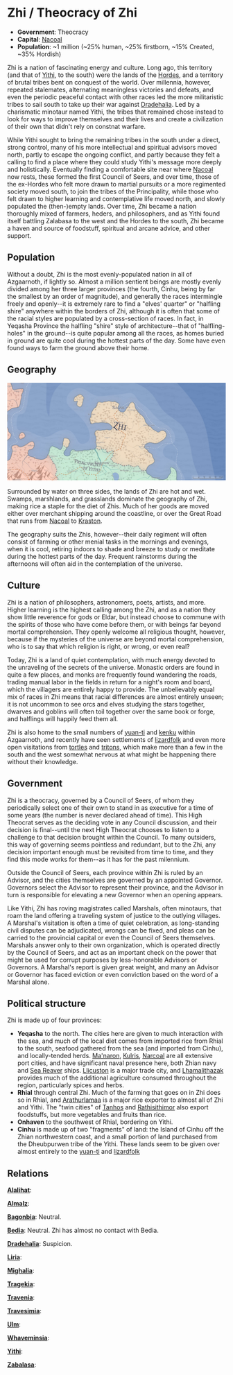 # Zhi / Theocracy of Zhi
* **Government**: Theocracy
* **Capital**: [Nacoal](/Cities/Nacoal.md)
* **Population**: ~1 million (~25% human, ~25% firstborn, ~15% Created, ~35% Hordish)

Zhi is a nation of fascinating energy and culture. Long ago, this territory (and that of [Yithi](Yithi.md), to the south) were the lands of the [Hordes](/Races/Hordes.md), and a territory of brutal tribes bent on conquest of the world. Over millennia, however, repeated stalemates, alternating meaningless victories and defeats, and even the periodic peaceful contact with other races led the more militaristic tribes to sail south to take up their war against [Dradehalia](Dradehalia.md). Led by a charismatic minotaur named Yithi, the tribes that remained chose instead to look for ways to improve themselves and their lives and create a civilization of their own that didn't rely on constnat warfare.

While Yithi sought to bring the remaining tribes in the south under a direct, strong control, many of his more intellectual and spiritual advisors moved north, partly to escape the ongoing conflict, and partly because they felt a calling to find a place where they could study Yithi's message more deeply and holistically. Eventually finding a comfortable site near where [Nacoal](/Cities/Nacoal.md) now rests, these formed the first Council of Seers, and over time, those of the ex-Hordes who felt more drawn to martial pursuits or a more regimented society moved south, to join the tribes of the Principality, while those who felt drawn to higher learning and contemplative life moved north, and slowly populated the (then-)empty lands. Over time, Zhi became a nation thoroughly mixed of farmers, heders, and philosophers, and as Yithi found itself battling Zalabasa to the west and the Hordes to the south, Zhi became a haven and source of foodstuff, spiritual and arcane advice, and other support.

## Population
Without a doubt, Zhi is the most evenly-populated nation in all of Azgaarnoth, if lightly so. Almost a million sentient beings are mostly evenly divided among her three larger provinces (the fourth, Cinhu, being by far the smallest by an order of magnitude), and generally the races intermingle freely and openly--it is extremely rare to find a "elves' quarter" or "halfling shire" anywhere within the borders of Zhi, although it is often that some of the racial styles are populated by a cross-section of races. In fact, in Yeqasha Province the halfling "shire" style of architecture--that of "halfling-holes" in the ground--is quite popular among all the races, as homes buried in ground are quite cool during the hottest parts of the day. Some have even found ways to farm the ground above their home.

## Geography
![Zhian geography](Zhi.jpeg)

Surrounded by water on three sides, the lands of Zhi are hot and wet. Swamps, marshlands, and grasslands dominate the geography of Zhi, making rice a staple for the diet of Zhis. Much of her goods are moved either over merchant shipping around the coastline, or over the Great Road that runs from [Nacoal](/Cities/Nacoal.md) to [Kraston](/Cities/Kraston.md).

The geography suits the Zhis, however--their daily regiment will often consist of farming or other menial tasks in the mornings and evenings, when it is cool, retiring indoors to shade and breeze to study or meditate during the hottest parts of the day. Frequent rainstorms during the afternoons will often aid in the contemplation of the universe.

## Culture
Zhi is a nation of philosophers, astronomers, poets, artists, and more. Higher learning is the highest calling among the Zhi, and as a nation they show little reverence for gods or Eldar, but instead choose to commune with the spirits of those who have come before them, or with beings far beyond mortal comprehension. They openly welcome all religious thought, however, because if the mysteries of the universe are beyond mortal comprehension, who is to say that which religion is right, or wrong, or even real?

Today, Zhi is a land of quiet contemplation, with much energy devoted to the unraveling of the secrets of the universe. Monastic orders are found in quite a few places, and monks are frequently found wandering the roads, trading manual labor in the fields in return for a night's room and board, which the villagers are entirely happy to provide. The unbelievably equal mix of races in Zhi means that racial differences are almost entirely unseen; it is not uncommon to see orcs and elves studying the stars together, dwarves and goblins will often toil together over the same book or forge, and halflings will happily feed them all.

Zhi is also home to the small numbers of [yuan-ti](/Races/YuanTi.md) and [kenku](/Races/Kenku.md) within Azgaarnoth, and recently have seen settlements of [lizardfolk](/Races/Lizardfolk.md) and even more open visitations from [tortles](/Races/Tortles.md) and [tritons](/Races/Tritons.md), which make more than a few in the south and the west somewhat nervous at what might be happening there without their knowledge.

## Government
Zhi is a theocracy, governed by a Council of Seers, of whom they periodically select one of their own to stand in as executive for a time of some years (the number is never declared ahead of time). This High Theocrat serves as the deciding vote in any Council discussion, and their decision is final--until the next High Theocrat chooses to listen to a challenge to that decision brought within the Council. To many outsiders, this way of governing seems pointless and redundant, but to the Zhi, any decision important enough must be revisited from time to time, and they find this mode works for them--as it has for the past milennium.

Outside the Council of Seers, each province within Zhi is ruled by an Advisor, and the cities themselves are governed by an appointed Governor. Governors select the Advisor to represent their province, and the Advisor in turn is responsible for elevating a new Governor when an opening appears.

Like Yithi, Zhi has roving magistrates called Marshals, often minotaurs, that roam the land offering a traveling system of justice to the outlying villages. A Marshal's visitation is often a time of quiet celebration, as long-standing civil disputes can be adjudicated, wrongs can be fixed, and pleas can be carried to the provincial capital or even the Council of Seers themselves. Marshals answer only to their own organization, which is operated directly by the Council of Seers, and act as an important check on the power that might be used for corrupt purposes by less-honorable Advisors or Governors. A Marshal's report is given great weight, and many an Advisor or Governor has faced eviction or even conviction based on the word of a Marshal alone.

## Political structure
Zhi is made up of four provinces:
* **Yeqasha** to the north. The cities here are given to much interaction with the sea, and much of the local diet comes from imported rice from Rhial to the south, seafood gathered from the sea (and imported from Cinhu), and locally-tended herds. [Ma'naron](/Cities/Manaron.md), [Kulris](/Cities/Kulris.md), [Narcoal](/Cities/Narcoal.md) are all extensive port cities, and have significant naval presence here, both Zhian navy and [Sea Reaver](/Organizations/MercCompanies/SeaReavers.md) ships. [Llicuston](/Cities/Llicuston.md) is a major trade city, and [Lhamalithazak](/Cities/Lhamalithazak.md) provides much of the additional agriculture consumed throughout the region, particularly spices and herbs.
* **Rhial** through central Zhi. Much of the farming that goes on in Zhi does so in Rhial, and [Arathurlamaa](/Cities/Arathurlamaa.md) is a major rice exporter to almost all of Zhi and Yithi. The "twin cities" of [Tanhos](/Cities/Tanhos.md) and [Rathisithimor](/Cities/Rathisithimor.md) also export foodstuffs, but more vegetables and fruits than rice.
* **Onhaven** to the southwest of Rhial, bordering on Yithi.
* **Cinhu** is made up of two "fragments" of land: the Island of Cinhu off the Zhian northwestern coast, and a small portion of land purchased from the Dheubpurwen tribe of the Yithi. These lands seem to be given over almost entirely to the [yuan-ti](/Races/YuanTi.md) and [lizardfolk](/Races/Lizardfolk.md) 

## Relations
**[Alalihat](Alalihat.md)**:

**[Almalz](Almalz.md)**:

**[Bagonbia](Bagonbia.md)**: Neutral.

**[Bedia](Bedia.md)**: Neutral. Zhi has almost no contact with Bedia.

**[Dradehalia](Dradehalia.md)**: Suspicion.

**[Liria](Liria.md)**:

**[Mighalia](Mighalia.md)**:

**[Tragekia](Tragekia.md)**:

**[Travenia](Travenia.md)**:

**[Travesimia](Travesimia.md)**:

**[Ulm](Ulm.md)**:

**[Whaveminsia](Whaveminsia.md)**:

**[Yithi](Yithi.md)**: 

**[Zabalasa](Zabalasa.md)**:
